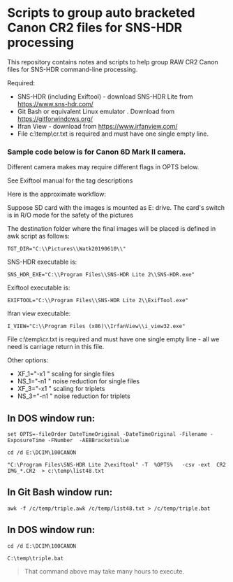# Scripts to group auto bracketed Canon CR2 files for SNS-HDR processing

This repository contains notes and scripts to help group RAW CR2 Canon files for SNS-HDR command-line processing.

Required:
- SNS-HDR (including Exiftool) - download SNS-HDR Lite from https://www.sns-hdr.com/
- Git Bash or equivalent Linux emulator . Download from https://gitforwindows.org/
- Ifran View - download from https://www.irfanview.com/
- File c:\temp\cr.txt is required and must have one single empty line.

### Sample code below is for Canon 6D Mark II camera. 

Different camera makes may require different flags in OPTS below.

See Exiftool manual for the tag descriptions 

Here is the approximate workflow:

Suppose SD card with the images is mounted as E: drive. The card's switch is in R/O mode for the safety of the pictures

The destination folder where the final images will be placed is defined in awk script as follows:

`TGT_DIR="C:\\Pictures\\Watk20190610\\"` 

SNS-HDR executable is: 

`SNS_HDR_EXE="C:\\Program Files\\SNS-HDR Lite 2\\SNS-HDR.exe"`

Exiftool executable is: 

`EXIFTOOL="C:\\Program Files\\SNS-HDR Lite 2\\ExifTool.exe"`

Ifran view executable:

`I_VIEW="C:\\Program Files (x86)\\IrfanView\\i_view32.exe"`

File c:\temp\cr.txt is required and must have one single empty line - all we need is carriage return in this file.

Other options:
- XF_1="-x1 " scaling for single files
- NS_1="-n1 " noise reduction for single files
- XF_3="-x1 " scaling for triplets
- NS_3="-n1 " noise reduction for triplets

## In DOS window run:

`set OPTS=-fileOrder DateTimeOriginal -DateTimeOriginal -Filename -ExposureTime -FNumber  -AEBBracketValue`

`cd /d E:\DCIM\100CANON`

`"C:\Program Files\SNS-HDR Lite 2\exiftool" -T  %OPTS%   -csv -ext  CR2 IMG_*.CR2  > c:\temp\list48.txt`

## In Git Bash window run:

`awk -f /c/temp/triple.awk /c/temp/list48.txt > /c/temp/triple.bat`

## In DOS window run:

`cd /d E:\DCIM\100CANON`

`C:\temp\triple.bat`

> That command above may take many hours to execute.


